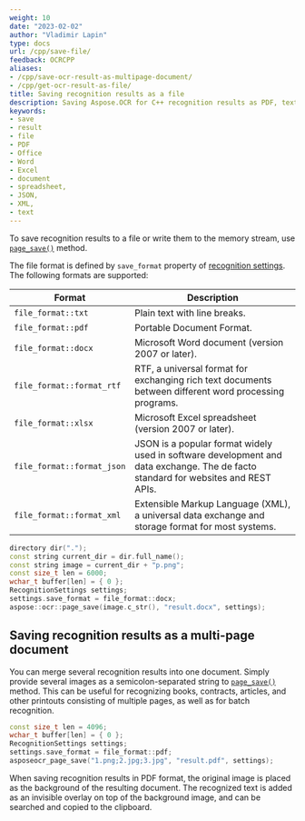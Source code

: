 ```yaml
---
weight: 10
date: "2023-02-02"
author: "Vladimir Lapin"
type: docs
url: /cpp/save-file/
feedback: OCRCPP
aliases:
- /cpp/save-ocr-result-as-multipage-document/
- /cpp/get-ocr-result-as-file/
title: Saving recognition results as a file
description: Saving Aspose.OCR for C++ recognition results as PDF, text, Word, or Excel documents, as well as JSON or XML files.
keywords:
- save
- result
- file
- PDF
- Office
- Word
- Excel
- document
- spreadsheet,
- JSON,
- XML,
- text
---
```


To save recognition results to a file or write them to the memory stream, use [`page_save()`](https://reference.aspose.com/ocr/cpp/groupAspose#ga248e71b77ac6dbaf0c80630b2181cf29) method.

The file format is defined by `save_format` property of [recognition settings](/ocr/cpp/settings/). The following formats are supported:

Format | Description
------ | -----------
`file_format::txt` | Plain text with line breaks.
`file_format::pdf` | Portable Document Format.
`file_format::docx` | Microsoft Word document (version 2007 or later).
`file_format::format_rtf` | RTF, a universal format for exchanging rich text documents between different word processing programs.
`file_format::xlsx` | Microsoft Excel spreadsheet (version 2007 or later).
`file_format::format_json` | JSON is a popular format widely used in software development and data exchange. The de facto standard for websites and REST APIs.
`file_format::format_xml` | Extensible Markup Language (XML), a universal data exchange and storage format for most systems.

```cpp
directory dir(".");
const string current_dir = dir.full_name();
const string image = current_dir + "p.png";
const size_t len = 6000;
wchar_t buffer[len] = { 0 };
RecognitionSettings settings;
settings.save_format = file_format::docx;
aspose::ocr::page_save(image.c_str(), "result.docx", settings);
```

## Saving recognition results as a multi-page document

You can merge several recognition results into one document. Simply provide several images as a semicolon-separated string to [`page_save()`](https://reference.aspose.com/ocr/cpp/groupAspose#ga248e71b77ac6dbaf0c80630b2181cf29) method. This can be useful for recognizing books, contracts, articles, and other printouts consisting of multiple pages, as well as for batch recognition.

```cpp
const size_t len = 4096;
wchar_t buffer[len] = { 0 };
RecognitionSettings settings;
settings.save_format = file_format::pdf;
asposeocr_page_save("1.png;2.jpg;3.jpg", "result.pdf", settings);
```

When saving recognition results in PDF format, the original image is placed as the background of the resulting document. The recognized text is added as an invisible overlay on top of the background image, and can be searched and copied to the clipboard.
